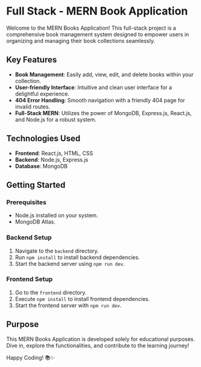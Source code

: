 # Full Stack - MERN Book Application
Welcome to the MERN Books Application! This full-stack project is a comprehensive book management system designed to empower users in organizing and managing their book collections seamlessly.

## Key Features

- **Book Management**: Easily add, view, edit, and delete books within your collection.
- **User-friendly Interface**: Intuitive and clean user interface for a delightful experience.
- **404 Error Handling**: Smooth navigation with a friendly 404 page for invalid routes.
- **Full-Stack MERN**: Utilizes the power of MongoDB, Express.js, React.js, and Node.js for a robust system.

## Technologies Used

- **Frontend**: React.js, HTML, CSS
- **Backend**: Node.js, Express.js
- **Database**: MongoDB

## Getting Started

### Prerequisites

- Node.js installed on your system.
- MongoDB Atlas.

### Backend Setup

1. Navigate to the `backend` directory.
2. Run `npm install` to install backend dependencies.
3. Start the backend server using `npm run dev`.

### Frontend Setup

1. Go to the `frontend` directory.
2. Execute `npm install` to install frontend dependencies.
3. Start the frontend server with `npm run dev`.


## Purpose

This MERN Books Application is developed solely for educational purposes. Dive in, explore the functionalities, and contribute to the learning journey!

Happy Coding! 📚✨